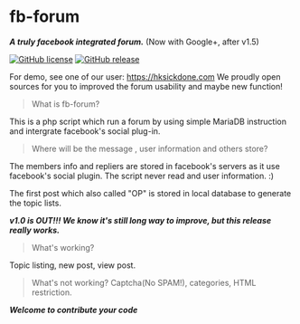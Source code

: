 # fb-forum
*****A truly facebook integrated forum.***** (Now with Google+, after v1.5)

[![GitHub license](https://img.shields.io/github/license/mashape/apistatus.svg)]()
[![GitHub release](https://img.shields.io/github/release/qubyte/rubidium.svg)]()

For demo, see one of our user:  https://hksickdone.com
We proudly open sources for you to improved the forum usability and maybe new function!


> What is fb-forum?

This is a php script which run a forum by using simple MariaDB instruction and intergrate facebook's social plug-in.

>Where will be the message , user information and others store?

The members  info and repliers are stored in facebook's servers as it use facebook's social plugin. The script never read and user information. :)

The first post which also called "OP" is stored in local database to generate the topic lists.

***v1.0 is OUT!!! We know it's still long way to improve, but this release really works.***

>What's working?

Topic listing, new post, view post.

>What's not working?
Captcha(No SPAM!), categories, HTML restriction.


***Welcome to contribute your code***
